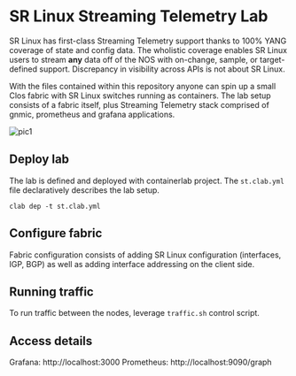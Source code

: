 # SR Linux Streaming Telemetry Lab
SR Linux has first-class Streaming Telemetry support thanks to 100% YANG coverage of state and config data. The wholistic coverage enables SR Linux users to stream **any** data off of the NOS with on-change, sample, or target-defined support. Discrepancy in visibility across APIs is not about SR Linux.

With the files contained within this repository anyone can spin up a small Clos fabric with SR Linux switches running as containers. The lab setup consists of a fabric itself, plus Streaming Telemetry stack comprised of gnmic, prometheus and grafana applications.

![pic1](https://gitlab.com/rdodin/pics/-/wikis/uploads/5a0deb299f40b1b9572d64c73c9890de/image.png)

## Deploy lab
The lab is defined and deployed with containerlab project. The `st.clab.yml` file declaratively describes the lab setup.

```
clab dep -t st.clab.yml
```

## Configure fabric
Fabric configuration consists of adding SR Linux configuration (interfaces, IGP, BGP) as well as adding interface addressing on the client side.

## Running traffic
To run traffic between the nodes, leverage `traffic.sh` control script.

## Access details
Grafana: http://localhost:3000
Prometheus: http://localhost:9090/graph